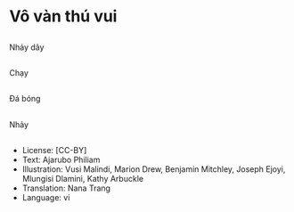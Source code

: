 # Vô vàn thú vui

##
Nhảy dây

##
Chạy

##
Đá bóng

##
Nhảy

##
* License: [CC-BY]
* Text: Ajarubo Philiam
* Illustration: Vusi Malindi, Marion Drew, Benjamin Mitchley, Joseph Ejoyi, Mlungisi Dlamini, Kathy Arbuckle
* Translation: Nana Trang
* Language: vi
